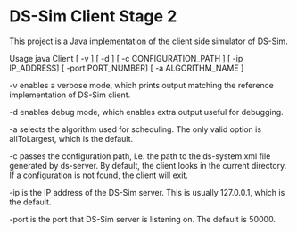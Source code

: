 # DS-Sim Client Stage 2

This project is a Java implementation of the client side simulator of DS-Sim.

Usage
java Client [ -v ] [ -d ] [ -c CONFIGURATION_PATH ] [ -ip IP_ADDRESS] [ -port PORT_NUMBER] [ -a ALGORITHM_NAME ]

-v enables a verbose mode, which prints output matching the reference implementation of DS-Sim client.

-d enables debug mode, which enables extra output useful for debugging.

-a selects the algorithm used for scheduling. The only valid option is allToLargest, which is the default.

-c passes the configuration path, i.e. the path to the ds-system.xml file generated by ds-server. By default, the client looks in the current directory. If a configuration is not found, the client will exit.

-ip is the IP address of the DS-Sim server. This is usually 127.0.0.1, which is the default.

-port is the port that DS-Sim server is listening on. The default is 50000.

